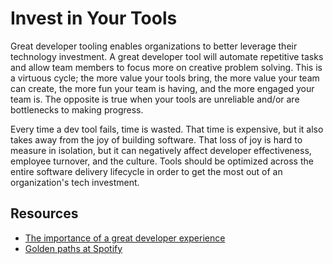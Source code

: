 # Invest in Your Tools

Great developer tooling enables organizations to better leverage their technology investment. A great developer tool will automate repetitive tasks and allow team members to focus more on creative problem solving. This is a virtuous cycle; the more value your tools bring, the more value your team can create, the more fun your team is having, and the more engaged your team is. The opposite is true when your tools are unreliable and/or are bottlenecks to making progress.

Every time a dev tool fails, time is wasted. That time is expensive, but it also takes away from the joy of building software. That loss of joy is hard to measure in isolation, but it can negatively affect developer effectiveness, employee turnover, and the culture. Tools should be optimized across the entire software delivery lifecycle in order to get the most out of an organization's tech investment.

## Resources

- [The importance of a great developer experience](https://medium.com/nick-tune-tech-strategy-blog/the-importance-of-a-great-developer-experience-40567abc0e9a)
- [Golden paths at Spotify](https://engineering.atspotify.com/2020/08/how-we-use-golden-paths-to-solve-fragmentation-in-our-software-ecosystem/)
